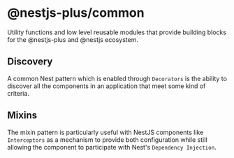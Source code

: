 # @nestjs-plus/common

Utility functions and low level reusable modules that provide building blocks for the @nestjs-plus and @nestjs ecosystem.

## Discovery

A common Nest pattern which is enabled through `Decorators` is the ability to discover all the components in an application that meet some kind of criteria.

## Mixins

The mixin pattern is particularly useful with NestJS components like `Interceptors` as a mechanism to provide both configuration while still allowing the component to participate with Nest's `Dependency Injection`.

